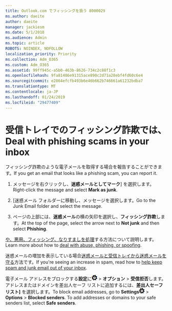 ```yaml
---
title: Outlook.com でフィッシングを扱う 8000029
ms.author: daeite
author: daeite
manager: jackiesm
ms.date: 5/1/2018
ms.audience: Admin
ms.topic: article
ROBOTS: NOINDEX, NOFOLLOW
localization_priority: Priority
ms.collection: Adm_O365
ms.custom: Adm_O365
ms.assetid: 99ff945c-a5b0-463b-8626-734c2c88f1c3
ms.openlocfilehash: 9fa81486e91315ace890c2d71a28ebf4fd60c6e4
ms.sourcegitcommit: e2864efcfb493b6e46b662b746661a61232bdba7
ms.translationtype: MT
ms.contentlocale: ja-JP
ms.lasthandoff: 01/24/2019
ms.locfileid: "29477409"
---
```

# <a name="deal-with-phishing-scams-in-your-inbox"></a><span data-ttu-id="3c368-102">受信トレイでのフィッシング詐欺では、</span><span class="sxs-lookup"><span data-stu-id="3c368-102">Deal with phishing scams in your inbox</span></span>

<span data-ttu-id="3c368-103">フィッシング詐欺のような電子メールを取得する場合を報告することができます。</span><span class="sxs-lookup"><span data-stu-id="3c368-103">If you get an email that looks like a phishing scam, you can report it.</span></span>
  
1. <span data-ttu-id="3c368-104">メッセージを右クリックし、**迷惑メールとしてマーク**] を選択します。</span><span class="sxs-lookup"><span data-stu-id="3c368-104">Right-click the message and select **Mark as junk**.</span></span> 
    
2. <span data-ttu-id="3c368-105">[迷惑メール フォルダーに移動し、メッセージを選択します。</span><span class="sxs-lookup"><span data-stu-id="3c368-105">Go to the Junk Email folder and select the message.</span></span>
    
3. <span data-ttu-id="3c368-106">ページの上部には、**迷惑メール**の横の矢印を選択し、**フィッシング詐欺**します。</span><span class="sxs-lookup"><span data-stu-id="3c368-106">At the top of the page, select the arrow next to **Not junk** and then select **Phishing**.</span></span> 
    
<span data-ttu-id="3c368-107">[や、悪用、フィッシング、なりすましを処理](https://go.microsoft.com/fwlink/p/?linkid=873139)する方法について説明します。</span><span class="sxs-lookup"><span data-stu-id="3c368-107">Learn more about how to [deal with abuse, phishing, or spoofing](https://go.microsoft.com/fwlink/p/?linkid=873139).</span></span>
  
<span data-ttu-id="3c368-108">迷惑メールの増加を表示している場合[迷惑メールと受信トレイから迷惑メールを守る](https://go.microsoft.com/fwlink/p/?linkid=873140)方法です。</span><span class="sxs-lookup"><span data-stu-id="3c368-108">If you're seeing an increase in spam, read how to [help keep spam and junk email out of your inbox](https://go.microsoft.com/fwlink/p/?linkid=873140).</span></span>
  
<span data-ttu-id="3c368-p101">電子メール アドレスをブロックする**設定**に![の設定](media/f4b2e798-fff1-4a14-931f-5677a4543b58.png) \> **オプション** \> **受信拒否**します。アドレスまたはドメインを差出人セーフ リストに追加するには、**差出人セーフ リスト]** を選択します。</span><span class="sxs-lookup"><span data-stu-id="3c368-p101">To block email addresses, go to **Settings**![Settings](media/f4b2e798-fff1-4a14-931f-5677a4543b58.png) \> **Options** \> **Blocked senders**. To add addresses or domains to your safe senders list, select **Safe senders**.</span></span> 
  

